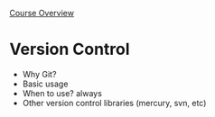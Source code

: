 [Course Overview](../index.md)
# Version Control
* Why Git?
* Basic usage
* When to use? always
* Other version control libraries (mercury, svn, etc)